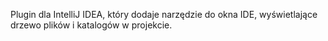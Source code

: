 Plugin dla IntelliJ IDEA, który dodaje narzędzie do okna IDE, wyświetlające drzewo plików i katalogów w projekcie. 
